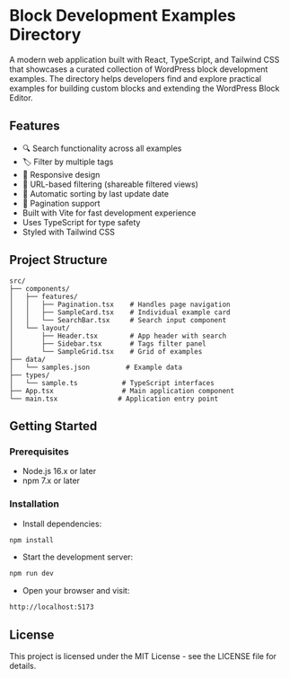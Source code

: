 # Block Development Examples Directory

A modern web application built with React, TypeScript, and Tailwind CSS that showcases a curated collection of WordPress block development examples. The directory helps developers find and explore practical examples for building custom blocks and extending the WordPress Block Editor.

## Features

- 🔍 Search functionality across all examples
- 🏷️ Filter by multiple tags
- 📱 Responsive design
- 🔗 URL-based filtering (shareable filtered views)
- 📅 Automatic sorting by last update date
- 📄 Pagination support
- Built with Vite for fast development experience
- Uses TypeScript for type safety
- Styled with Tailwind CSS

## Project Structure

```
src/
├── components/
│   ├── features/
│   │   ├── Pagination.tsx    # Handles page navigation
│   │   ├── SampleCard.tsx    # Individual example card
│   │   └── SearchBar.tsx     # Search input component
│   └── layout/
│       ├── Header.tsx        # App header with search
│       ├── Sidebar.tsx       # Tags filter panel
│       └── SampleGrid.tsx    # Grid of examples
├── data/
│   └── samples.json         # Example data
├── types/
│   └── sample.ts           # TypeScript interfaces
├── App.tsx                 # Main application component
└── main.tsx               # Application entry point
```

## Getting Started

### Prerequisites

- Node.js 16.x or later
- npm 7.x or later

### Installation

- Install dependencies:

```bash
npm install
```

- Start the development server:

```bash
npm run dev
```

- Open your browser and visit:

```
http://localhost:5173
```

## License

This project is licensed under the MIT License - see the LICENSE file for details.

